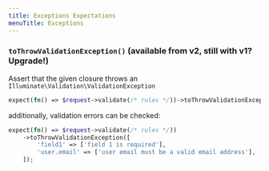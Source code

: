 ```yaml
---
title: Exceptions Expectations
menuTitle: Exceptions
---
```


### `toThrowValidationException()` (available from v2, still with v1? Upgrade!)

Assert that the given closure throws an `Illuminate\Validation\ValidationException`

```php
expect(fn() => $request->validate(/* rules */))->toThrowValidationException();
```

additionally, validation errors can be checked:

```php
expect(fn() => $request->validate(/* rules */))
    ->toThrowValidationException([
        'field1' => ['field 1 is required'],
        'user.email' => ['user email must be a valid email address'],
    ]);
```
